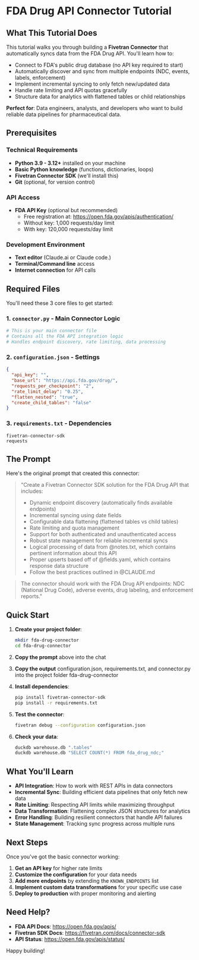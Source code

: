 # FDA Drug API Connector Tutorial

## What This Tutorial Does

This tutorial walks you through building a **Fivetran Connector** that automatically syncs data from the FDA Drug API. You'll learn how to:

- Connect to FDA's public drug database (no API key required to start)
- Automatically discover and sync from multiple endpoints (NDC, events, labels, enforcement)
- Implement incremental syncing to only fetch new/updated data
- Handle rate limiting and API quotas gracefully
- Structure data for analytics with flattened tables or child relationships

**Perfect for**: Data engineers, analysts, and developers who want to build reliable data pipelines for pharmaceutical data.

## Prerequisites

### Technical Requirements
- **Python 3.9 - 3.12+** installed on your machine
- **Basic Python knowledge** (functions, dictionaries, loops)
- **Fivetran Connector SDK** (we'll install this)
- **Git** (optional, for version control)

### API Access
- **FDA API Key** (optional but recommended)
  - Free registration at: https://open.fda.gov/apis/authentication/
  - Without key: 1,000 requests/day limit
  - With key: 120,000 requests/day limit

### Development Environment
- **Text editor** (Claude.ai or Claude code.)
- **Terminal/Command line** access
- **Internet connection** for API calls

## Required Files

You'll need these 3 core files to get started:

### 1. `connector.py` - Main Connector Logic
```python
# This is your main connector file
# Contains all the FDA API integration logic
# Handles endpoint discovery, rate limiting, data processing
```

### 2. `configuration.json` - Settings
```json
{
  "api_key": "",
  "base_url": "https://api.fda.gov/drug/",
  "requests_per_checkpoint": "2",
  "rate_limit_delay": "0.25",
  "flatten_nested": "true",
  "create_child_tables": "false"
}
```

### 3. `requirements.txt` - Dependencies
```
fivetran-connector-sdk
requests
```

## The Prompt

Here's the original prompt that created this connector:

> "Create a Fivetran Connector SDK solution for the FDA Drug API that includes:
> 
> - Dynamic endpoint discovery (automatically finds available endpoints)
> - Incremental syncing using date fields
> - Configurable data flattening (flattened tables vs child tables)
> - Rate limiting and quota management
> - Support for both authenticated and unauthenticated access
> - Robust state management for reliable incremental syncs
> - Logical processing of data from @notes.txt, which contains pertinent information about this API
> - Proper upserts based off of @fields.yaml, which contains response data structure
> - Follow the best practices outlined in @CLAUDE.md

> The connector should work with the FDA Drug API endpoints: NDC (National Drug Code), adverse events, drug labeling, and enforcement reports."

## Quick Start

1. **Create your project folder**:
   ```bash
   mkdir fda-drug-connector
   cd fda-drug-connector
   ```

2. **Copy the prompt** above into the chat

3. **Copy the output** configuration.json, requirements.txt, and connector.py into the project folder fda-drug-connector

4. **Install dependencies**:
   ```bash
   pip install fivetran-connector-sdk
   pip install -r requirements.txt
   ```

5. **Test the connector**:
   ```bash
   fivetran debug --configuration configuration.json
   ```

6. **Check your data**:
   ```bash
   duckdb warehouse.db ".tables"
   duckdb warehouse.db "SELECT COUNT(*) FROM fda_drug_ndc;"
   ```

## What You'll Learn

- **API Integration**: How to work with REST APIs in data connectors
- **Incremental Sync**: Building efficient data pipelines that only fetch new data
- **Rate Limiting**: Respecting API limits while maximizing throughput
- **Data Transformation**: Flattening complex JSON structures for analytics
- **Error Handling**: Building resilient connectors that handle API failures
- **State Management**: Tracking sync progress across multiple runs

## Next Steps

Once you've got the basic connector working:

1. **Get an API key** for higher rate limits
2. **Customize the configuration** for your data needs
3. **Add more endpoints** by extending the `KNOWN_ENDPOINTS` list
4. **Implement custom data transformations** for your specific use case
5. **Deploy to production** with proper monitoring and alerting

## Need Help?

- **FDA API Docs**: https://open.fda.gov/apis/
- **Fivetran SDK Docs**: https://fivetran.com/docs/connector-sdk
- **API Status**: https://open.fda.gov/apis/status/

Happy building!
